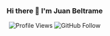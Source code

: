 <div align="center">
  <h3 align="center">Hi there 👋 I'm Juan Beltrame</h3>
 
</div>

<div align="center">
  <img src="https://komarev.com/ghpvc/?username=JuanBeltrame" alt="Profile Views" />
 <img src="https://img.shields.io/github/followers/JuanBeltrame?style=social&label=Follow" alt="GitHub Follow" />
</div>





<!--
**JuanBeltrame/JuanBeltrame** is a ✨ _special_ ✨ repository because its `README.md` (this file) appears on your GitHub profile.

Here are some ideas to get you started:

- 🔭 I’m currently working on ...
- 🌱 I’m currently learning ...
- 👯 I’m looking to collaborate on ...
- 🤔 I’m looking for help with ...
- 💬 Ask me about ...
- 📫 How to reach me: ...
- 😄 Pronouns: ...
- ⚡ Fun fact: ...
-->

